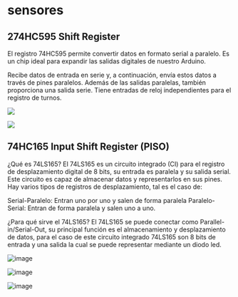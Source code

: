 # sensores
## 274HC595 Shift Register

El registro 74HC595 permite convertir datos en formato serial a paralelo. Es un chip ideal para expandir las salidas digitales de nuestro Arduino.

Recibe datos de entrada en serie y, a continuación, envía estos datos a través de pines paralelos. Además de las salidas paralelas, también proporciona una salida serie. Tiene entradas de reloj independientes para el registro de turnos. 

![](https://programarfacil.com/wp-content/uploads/2016/02/74HC595.jpg)


![](https://programarfacil.com/wp-content/uploads/2016/02/74HC595-1.jpg)


## 74HC165 Input Shift Register (PISO)

¿Qué es 74LS165?
El 74LS165 es un circuito integrado (CI) para el registro de desplazamiento digital de 8 bits, su entrada es paralela y su salida serial. Este circuito es capaz de almacenar datos y representarlos en sus pines. Hay varios tipos de registros de desplazamiento, tal es el caso de:


Serial-Paralelo: Entran uno por uno y salen de forma paralela
Paralelo-Serial: Entran de forma paralela y salen uno a uno.

¿Para qué sirve el 74LS165?
El 74LS165 se puede conectar como Parallel-in/Serial-Out, su principal función es el almacenamiento y desplazamiento de datos, para el caso de este circuito integrado 74LS165 son 8 bits de entrada y una salida la cual se  puede representar mediante un diodo led.

![image](https://user-images.githubusercontent.com/79483512/190944143-4108da1e-2f5b-47e6-9243-b53c6b5efe41.png)

![image](https://user-images.githubusercontent.com/79483512/190944098-9aa8a18f-841e-4309-ac05-cc272c644ca2.png)

![image](https://user-images.githubusercontent.com/79483512/190944118-af18aa4f-940a-4180-a445-9fd729e22874.png)
